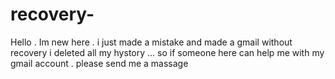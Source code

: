 # recovery-
Hello . Im new here . i just made a mistake and made a gmail without recovery i deleted all my hystory ... so if someone here can help me with my gmail account . please send me a massage 
